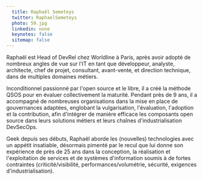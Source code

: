 ```yaml
---
  title: Raphaël Semeteys
  twitter: RaphaelSemeteys
  photo: 59.jpg
  linkedin: none
  keynotes: false
  sitemap: false
---
```

Raphaël est Head of DevRel chez Worldline à Paris, après avoir adopté de nombreux angles de vue sur l'IT en tant que développeur, analyste, architecte, chef de projet, consultant, avant-vente, et direction technique, dans de multiples domaines métiers.

Inconditionnel passionné par l'open source et le libre, il a créé la méthode QSOS pour en évaluer collectivement la maturité. Pendant près de 9 ans, il a accompagné de nombreuses organisations dans la mise en place de gouvernances adaptées, englobant la vulgarisation, l'évaluation, l'adoption et la contribution, afin d'intégrer de manière efficace les composants open source dans leurs solutions métiers et leurs chaînes d'industrialisation DevSecOps.

Geek depuis ses débuts, Raphaël aborde les (nouvelles) technologies avec un appétit insatiable, désormais pimenté par le recul que lui donne son expérience de près de 25 ans dans la conception, la réalisation et l'exploitation de services et de systèmes d'information soumis à de fortes contraintes (criticité/visibilité, performances/volumétrie, sécurité, exigences d'industrialisation).
